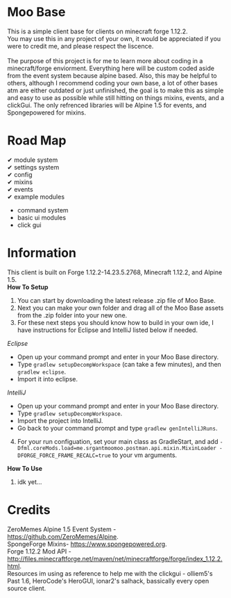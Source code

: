 # Moo Base
This is a simple client base for clients on minecraft forge 1.12.2. <br />
You may use this in any project of your own, it would be appreciated if you were to credit me, and please respect the liscence. <br />
<br />
The purpose of this project is for me to learn more about coding in a minecraft/forge enviorment. Everything here will be custom coded aside from the event system because alpine based. Also, this may be helpful to others, although I recommend coding your own base, a lot of other bases atm are either outdated or just unfinished, the goal is to make this as simple and easy to use as possible while still hitting on things mixins, events, and a clickGui. The only refrenced libraries will be Alpine 1.5 for events, and Spongepowered for mixins. <br />
# Road Map 
✔ module system <br />
✔ settings system <br />
✔ config <br />
✔ mixins <br />
✔ events <br />
✔ example modules <br />
- command system <br />
- basic ui modules <br />
- click gui <br />
# Information
This client is built on Forge 1.12.2-14.23.5.2768, Minecraft 1.12.2, and Alpine 1.5. <br />
**How To Setup** <br />
1. You can start by downloading the latest release .zip file of Moo Base. <br />
2. Next you can make your own folder and drag all of the Moo Base assets from the .zip folder into your new one. <br />
3. For these next steps you should know how to build in your own ide, I have instructions for Eclipse and IntelliJ listed below if needed. <br />

*Eclipse* <br />
- Open up your command prompt and enter in your Moo Base directory. 
- Type `gradlew setupDecompWorkspace` (can take a few minutes), and then `gradlew eclipse`.
- Import it into eclipse.

*IntelliJ*
- Open up your command prompt and enter in your Moo Base directory.
- Type `gradlew setupDecompWorkspace`.
- Import the project into IntelliJ.
- Go back to your command prompt and type `gradlew genIntelliJRuns`.

4. For your run configuation, set your main class as GradleStart, and add `-Dfml.coreMods.load=me.srgantmoomoo.postman.api.mixin.MixinLoader -DFORGE_FORCE_FRAME_RECALC=true` to your vm arguments. <br />

**How To Use** <br />
1. idk yet... <br />
# Credits
ZeroMemes Alpine 1.5 Event System - https://github.com/ZeroMemes/Alpine. <br />
SpongeForge Mixins- https://www.spongepowered.org. <br />
Forge 1.12.2 Mod API - http://files.minecraftforge.net/maven/net/minecraftforge/forge/index_1.12.2.html. <br />
Resources im using as reference to help me with the clickgui - olliem5's Past 1.6, HeroCode's HeroGUI, ionar2's salhack, bassically every open source client.

